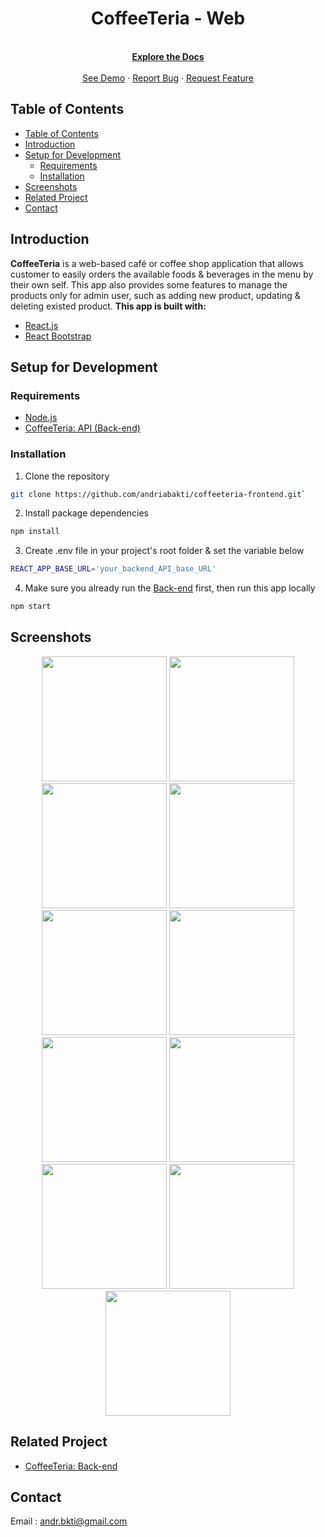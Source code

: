 <h1 align="center">CoffeeTeria - Web</h2>
<p align="center">
  <br/>
  <a href="https://github.com/andriabakti/coffeeteria-frontend">
    <strong>Explore the Docs</strong>
  </a>
  <br/>
  <br/>
  <a href="https://andria-coffeeteria.netlify.app/main">See Demo</a>
  ·
  <a href="https://github.com/andriabakti/coffeeteria-frontend/issues">Report Bug</a>
  ·
  <a href="https://github.com/andriabakti/coffeeteria-frontend/issues">Request Feature</a>
</p>

## Table of Contents

- [Table of Contents](#table-of-contents)
- [Introduction](#introduction)
- [Setup for Development](#setup-for-development)
  - [Requirements](#requirements)
  - [Installation](#installation)
- [Screenshots](#screenshots)
- [Related Project](#related-project)
- [Contact](#contact)

## Introduction

<b>CoffeeTeria</b> is a web-based café or coffee shop application that allows customer to easily orders the available foods & beverages in the menu by their own self. This app also provides some features to manage the products only for admin user, such as adding new product, updating & deleting existed product. <b>This app is built with:</b>

- [React.js](https://reactjs.org/)
- [React Bootstrap](https://react-bootstrap.github.io/)

## Setup for Development

### Requirements

- [Node.js](https://nodejs.org/en/download/)
- [CoffeeTeria: API (Back-end)](https://github.com/andriabakti/coffeeteria-backend)

### Installation

1. Clone the repository

```sh
git clone https://github.com/andriabakti/coffeeteria-frontend.git`
```

2. Install package dependencies

```sh
npm install
```

3. Create .env file in your project's root folder & set the variable below

```sh
REACT_APP_BASE_URL='your_backend_API_base_URL'
```

4. Make sure you already run the [Back-end](https://github.com/andriabakti/coffeeteria-backend) first, then run this app locally

```sh
npm start
```

## Screenshots

<p align='center'>
  <span>
    <image width="200" src='./previews/home.png' />
    <image width="200" src='./previews/auth_register.png' />
    <image width="200" src='./previews/auth_login.png' />
    <image width="200" src='./previews/product.png' />
    <image width="200" src='./previews/product_admin.png' />
    <image width="200" src='./previews/product_detail.png' />
    <image width="200" src='./previews/product_edit.png' />
    <image width="200" src='./previews/product_new.png' />
    <image width="200" src='./previews/order_cart.png' />
    <image width="200" src='./previews/order_history.png' />
    <image width="200" src='./previews/user_profile.png' />
  </span>
</p>

## Related Project

- [CoffeeTeria: Back-end](https://github.com/andriabakti/coffeeteria-backend)

## Contact

Email : andr.bkti@gmail.com
